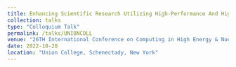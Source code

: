 ```yaml
---
title: Enhancing Scientific Research Utilizing High-Performance And High-Throughput Computing: An Overview With Uses In Nuclear And Particle Physics
collection: talks
type: "Colloquium Talk"
permalink: /talks/UNIONCOLL
venue: "26TH International Conference on Computing in High Energy & Nuclear Physics"
date: 2022-10-20
location: "Union College, Schenectady, New York"
---
```


